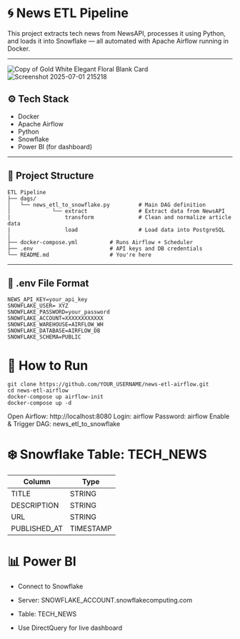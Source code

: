 # 🌀 News ETL Pipeline 

This project extracts tech news from NewsAPI, processes it using Python, and loads it into Snowflake — all automated with Apache Airflow running in Docker.

---

![Copy of Gold White Elegant Floral Blank Card](https://github.com/user-attachments/assets/ea985ee8-2408-4578-b43e-0663c7448b67)
![Screenshot 2025-07-01 215218](https://github.com/user-attachments/assets/63b53f41-92ea-4de1-8998-f6d05a5f7bd8)


## ⚙️ Tech Stack

- Docker  
- Apache Airflow  
- Python  
- Snowflake  
- Power BI (for dashboard)

---

## 📁 Project Structure
```
ETL Pipeline
├── dags/
│   └── news_etl_to_snowflake.py         # Main DAG definition
│             └── extract                # Extract data from NewsAPI
|                 transform              # Clean and normalize article data
|                 load                   # Load data into PostgreSQL
│
├── docker-compose.yml          # Runs Airflow + Scheduler
├── .env                        # API keys and DB credentials
└── README.md                   # You're here

```
---

## 🔐 .env File Format

```env
NEWS_API_KEY=your_api_key
SNOWFLAKE_USER= XYZ
SNOWFLAKE_PASSWORD=your_password
SNOWFLAKE_ACCOUNT=XXXXXXXXXXXX
SNOWFLAKE_WAREHOUSE=AIRFLOW_WH
SNOWFLAKE_DATABASE=AIRFLOW_DB
SNOWFLAKE_SCHEMA=PUBLIC
```

# 🚀 How to Run
```
git clone https://github.com/YOUR_USERNAME/news-etl-airflow.git
cd news-etl-airflow
docker-compose up airflow-init
docker-compose up -d
```

Open Airflow: http://localhost:8080
Login: airflow
Password: airflow
Enable & Trigger DAG: news_etl_to_snowflake

# ❄️ Snowflake Table: TECH_NEWS

| Column        | Type      |
| ------------- | --------- |
| TITLE         | STRING    |
| DESCRIPTION   | STRING    |
| URL           | STRING    |
| PUBLISHED\_AT | TIMESTAMP |

# 📊 Power BI

- Connect to Snowflake

- Server: SNOWFLAKE_ACCOUNT.snowflakecomputing.com

- Table: TECH_NEWS

- Use DirectQuery for live dashboard



